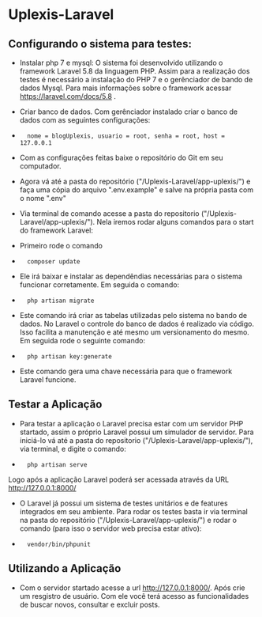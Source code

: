 # Uplexis-Laravel

## Configurando o sistema para testes:
- Instalar php 7 e mysql: O sistema foi desenvolvido utilizando o framework Laravel 5.8 da linguagem PHP. Assim para a realização dos testes é necessário a instalação do PHP 7 e o gerênciador de bando de dados Mysql. Para mais informações sobre o framework acessar https://laravel.com/docs/5.8 .

- Criar banco de dados. Com gerênciador instalado criar o banco de dados com as seguintes configurações:
-		nome = blogUplexis, usuario = root, senha = root, host = 127.0.0.1
	
- Com as configurações feitas baixe o repositório do Git em seu computador.
- Agora vá até a pasta do repositório ("/Uplexis-Laravel/app-uplexis/") e faça uma cópia do arquivo ".env.example" e salve na própria pasta com o nome ".env" 
- Via terminal de comando acesse a pasta do repositorio ("/Uplexis-Laravel/app-uplexis/"). Nela iremos rodar alguns comandos para o start do framework Laravel:
- Primeiro rode o comando
-		composer update
- Ele irá baixar e instalar as dependêndias necessárias para o sistema funcionar corretamente. Em seguida o comando:
-		php artisan migrate
- Este comando irá criar as tabelas utilizadas pelo sistema no bando de dados. No Laravel o controle do banco de dados é realizado via código. Isso facilita a manutenção e até mesmo um versionamento do mesmo.
Em seguida rode o seguinte comando:
-       php artisan key:generate
- Este comando gera uma chave necessária para que o framework Laravel funcione.
## Testar a Aplicação

- Para testar a aplicação o Laravel precisa estar com um servidor PHP startado, assim o próprio Laravel possui um simulador de servidor. Para iniciá-lo vá até a pasta do repositorio ("/Uplexis-Laravel/app-uplexis/"), via terminal, e digite o comando:
-		php artisan serve
Logo após a aplicação Laravel poderá ser acessada através da URL http://127.0.0.1:8000/

- O Laravel já possui um sistema de testes unitários e de features integrados em seu ambiente. Para rodar os testes basta ir via terminal na pasta do repositório ("/Uplexis-Laravel/app-uplexis/") e rodar o comando (para isso o servidor web precisa estar ativo):
-		vendor/bin/phpunit

## Utilizando a Aplicação

- Com o servidor startado acesse a url http://127.0.0.1:8000/. Após crie um resgistro de usuário. 
Com ele você terá acesso as funcionalidades de buscar novos, consultar e excluir posts.